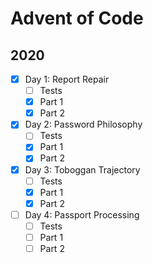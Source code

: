 # Advent of Code
## 2020

* [x] Day 1: Report Repair
    * [ ] Tests
    * [x] Part 1
    * [x] Part 2
* [x] Day 2: Password Philosophy
    * [ ] Tests
    * [x] Part 1
    * [x] Part 2
* [x] Day 3: Toboggan Trajectory
    * [ ] Tests
    * [x] Part 1
    * [x] Part 2
* [ ] Day 4: Passport Processing
    * [ ] Tests
    * [ ] Part 1
    * [ ] Part 2
